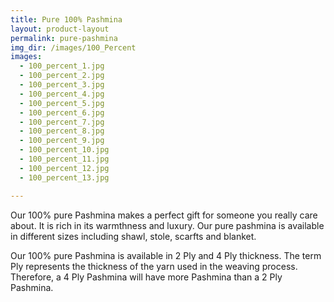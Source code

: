 ```yaml
---
title: Pure 100% Pashmina
layout: product-layout
permalink: pure-pashmina
img_dir: /images/100_Percent
images:
  - 100_percent_1.jpg
  - 100_percent_2.jpg
  - 100_percent_3.jpg
  - 100_percent_4.jpg
  - 100_percent_5.jpg
  - 100_percent_6.jpg
  - 100_percent_7.jpg
  - 100_percent_8.jpg
  - 100_percent_9.jpg
  - 100_percent_10.jpg
  - 100_percent_11.jpg
  - 100_percent_12.jpg
  - 100_percent_13.jpg

---
```

<span class="dropcap">O</span>ur 100% pure Pashmina makes a perfect gift for someone you really care about. It is rich in its warmthness and luxury. Our pure pashmina is available in different sizes including shawl, stole, scarfts and blanket.

Our 100% pure Pashmina is available in 2 Ply and 4 Ply thickness. The term Ply represents the thickness of the yarn used in the weaving process. Therefore, a 4 Ply Pashmina will have more Pashmina than a 2 Ply Pashmina.